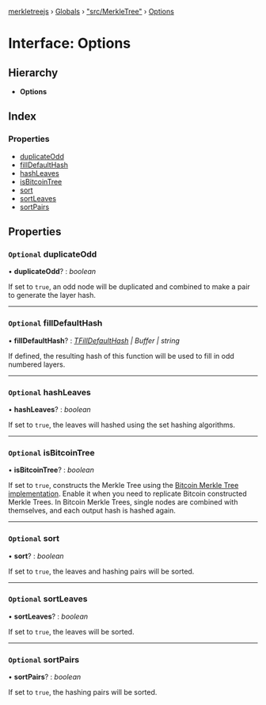 [merkletreejs](../README.md) › [Globals](../globals.md) › ["src/MerkleTree"](../modules/_src_merkletree_.md) › [Options](_src_merkletree_.options.md)

# Interface: Options

## Hierarchy

* **Options**

## Index

### Properties

* [duplicateOdd](_src_merkletree_.options.md#optional-duplicateodd)
* [fillDefaultHash](_src_merkletree_.options.md#optional-filldefaulthash)
* [hashLeaves](_src_merkletree_.options.md#optional-hashleaves)
* [isBitcoinTree](_src_merkletree_.options.md#optional-isbitcointree)
* [sort](_src_merkletree_.options.md#optional-sort)
* [sortLeaves](_src_merkletree_.options.md#optional-sortleaves)
* [sortPairs](_src_merkletree_.options.md#optional-sortpairs)

## Properties

### `Optional` duplicateOdd

• **duplicateOdd**? : *boolean*

If set to `true`, an odd node will be duplicated and combined to make a pair to generate the layer hash.

___

### `Optional` fillDefaultHash

• **fillDefaultHash**? : *[TFillDefaultHash](../modules/_src_merkletree_.md#tfilldefaulthash) | Buffer | string*

If defined, the resulting hash of this function will be used to fill in odd numbered layers.

___

### `Optional` hashLeaves

• **hashLeaves**? : *boolean*

If set to `true`, the leaves will hashed using the set hashing algorithms.

___

### `Optional` isBitcoinTree

• **isBitcoinTree**? : *boolean*

If set to `true`, constructs the Merkle Tree using the [Bitcoin Merkle Tree implementation](http://www.righto.com/2014/02/bitcoin-mining-hard-way-algorithms.html). Enable it when you need to replicate Bitcoin constructed Merkle Trees. In Bitcoin Merkle Trees, single nodes are combined with themselves, and each output hash is hashed again.

___

### `Optional` sort

• **sort**? : *boolean*

If set to `true`, the leaves and hashing pairs will be sorted.

___

### `Optional` sortLeaves

• **sortLeaves**? : *boolean*

If set to `true`, the leaves will be sorted.

___

### `Optional` sortPairs

• **sortPairs**? : *boolean*

If set to `true`, the hashing pairs will be sorted.
